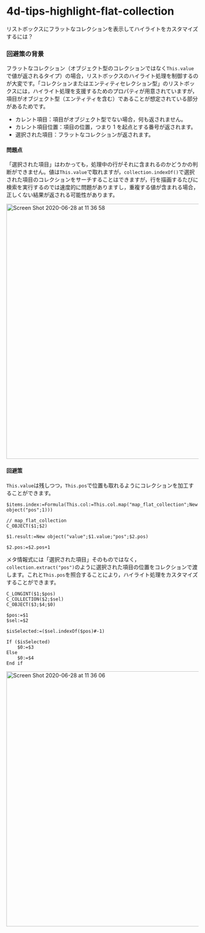 # 4d-tips-highlight-flat-collection
リストボックスにフラットなコレクションを表示してハイライトをカスタマイズするには？

### 回避策の背景 

フラットなコレクション（オブジェクト型のコレクションではなく``This.value``で値が返されるタイプ）の場合，リストボックスのハイライト処理を制御するのが大変です。「コレクションまたはエンティティセレクション型」のリストボックスには，ハイライト処理を支援するためのプロパティが用意されていますが，項目がオブジェクト型（エンティティを含む）であることが想定されている部分があるためです。

* カレント項目：項目がオブジェクト型でない場合，何も返されません。
* カレント項目位置：項目の位置，つまり 1 を起点とする番号が返されます。
* 選択された項目：フラットなコレクションが返されます。

#### 問題点

「選択された項目」はわかっても，処理中の行がそれに含まれるのかどうかの判断ができません。値は``This.value``で取れますが，``collection.indexOf()``で選択された項目のコレクションをサーチすることはできますが，行を描画するたびに検索を実行するのでは速度的に問題がありますし，重複する値が含まれる場合，正しくない結果が返される可能性があります。

<img width="669" alt="Screen Shot 2020-06-28 at 11 36 58" src="https://user-images.githubusercontent.com/1725068/85936254-bb981b80-b933-11ea-91ce-d9a03d16b6ef.png">

#### 回避策

``This.value``は残しつつ，``This.pos``で位置も取れるようにコレクションを加工することができます。

```4d
$items.index:=Formula(This.col:=This.col.map("map_flat_collection";New object("pos";1)))
```

```4d
// map_flat_collection
C_OBJECT($1;$2)

$1.result:=New object("value";$1.value;"pos";$2.pos)

$2.pos:=$2.pos+1
```

メタ情報式には「選択された項目」そのものではなく，``collection.extract("pos")``のように選択された項目の位置をコレクションで渡します。これと``This.pos``を照合することにより，ハイライト処理をカスタマイズすることができます。

```4d
C_LONGINT($1;$pos)
C_COLLECTION($2;$sel)
C_OBJECT($3;$4;$0)

$pos:=$1
$sel:=$2

$isSelected:=($sel.indexOf($pos)#-1)

If ($isSelected)
	$0:=$3
Else 
	$0:=$4
End if 
```

<img width="669" alt="Screen Shot 2020-06-28 at 11 36 06" src="https://user-images.githubusercontent.com/1725068/85936244-97d4d580-b933-11ea-85c2-8d274c1af4b6.png">
